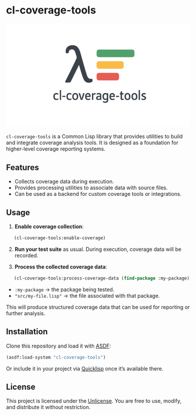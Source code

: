 # cl-coverage-tools

![cl-coverage-tools](https://github.com/cl-sdk/cl-coverage-tools/blob/main/extra/banner.png?raw=true "cl-coverage-tools")

`cl-coverage-tools` is a Common Lisp library that provides utilities to build and integrate coverage analysis tools.
It is designed as a foundation for higher-level coverage reporting systems.

## Features

- Collects coverage data during execution.
- Provides processing utilities to associate data with source files.
- Can be used as a backend for custom coverage tools or integrations.

## Usage

1. **Enable coverage collection**:

```lisp
   (cl-coverage-tools:enable-coverage)
```

2. **Run your test suite** as usual. During execution, coverage data will be recorded.

3. **Process the collected coverage data**:

```lisp
   (cl-coverage-tools:process-coverage-data (find-package :my-package) "src/my-file.lisp")
```

   * `:my-package` → the package being tested.
   * `"src/my-file.lisp"` → the file associated with that package.

This will produce structured coverage data that can be used for reporting or further analysis.

## Installation

Clone this repository and load it with [ASDF](https://common-lisp.net/project/asdf/):

```lisp
(asdf:load-system "cl-coverage-tools")
```

Or include it in your project via [Quicklisp](https://www.quicklisp.org/) once it’s available there.

## License

This project is licensed under the [Unlicense](https://unlicense.org/).
You are free to use, modify, and distribute it without restriction.
